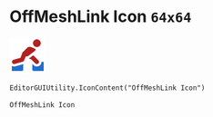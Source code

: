 # OffMeshLink Icon `64x64`
<img src="/img/OffMeshLink%20Icon.png" width=64 height=64>

``` CSharp
EditorGUIUtility.IconContent("OffMeshLink Icon")
```
```
OffMeshLink Icon
```
